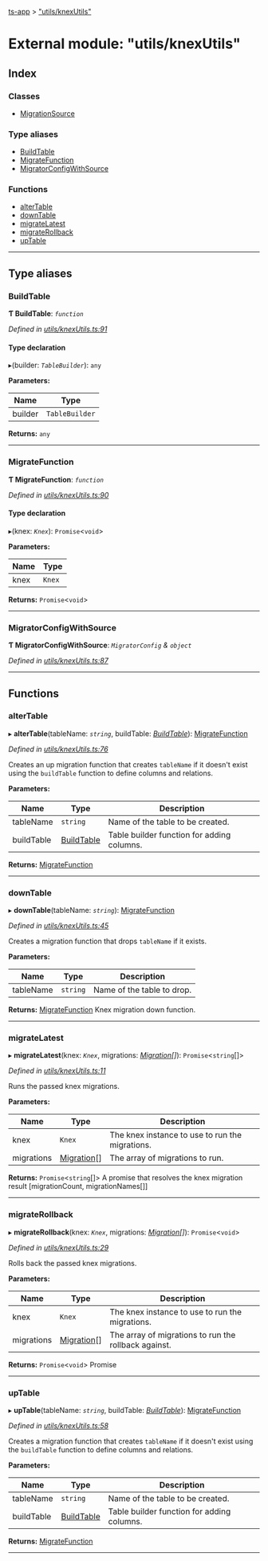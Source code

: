 [ts-app](../README.md) > ["utils/knexUtils"](../modules/_utils_knexutils_.md)

# External module: "utils/knexUtils"

## Index

### Classes

* [MigrationSource](../classes/_utils_knexutils_.migrationsource.md)

### Type aliases

* [BuildTable](_utils_knexutils_.md#buildtable)
* [MigrateFunction](_utils_knexutils_.md#migratefunction)
* [MigratorConfigWithSource](_utils_knexutils_.md#migratorconfigwithsource)

### Functions

* [alterTable](_utils_knexutils_.md#altertable)
* [downTable](_utils_knexutils_.md#downtable)
* [migrateLatest](_utils_knexutils_.md#migratelatest)
* [migrateRollback](_utils_knexutils_.md#migraterollback)
* [upTable](_utils_knexutils_.md#uptable)

---

## Type aliases

<a id="buildtable"></a>

###  BuildTable

**Ƭ BuildTable**: *`function`*

*Defined in [utils/knexUtils.ts:91](https://github.com/jmeyers91/ts-app/blob/0a84084/src/utils/knexUtils.ts#L91)*

#### Type declaration
▸(builder: *`TableBuilder`*): `any`

**Parameters:**

| Name | Type |
| ------ | ------ |
| builder | `TableBuilder` |

**Returns:** `any`

___
<a id="migratefunction"></a>

###  MigrateFunction

**Ƭ MigrateFunction**: *`function`*

*Defined in [utils/knexUtils.ts:90](https://github.com/jmeyers91/ts-app/blob/0a84084/src/utils/knexUtils.ts#L90)*

#### Type declaration
▸(knex: *`Knex`*): `Promise`<`void`>

**Parameters:**

| Name | Type |
| ------ | ------ |
| knex | `Knex` |

**Returns:** `Promise`<`void`>

___
<a id="migratorconfigwithsource"></a>

###  MigratorConfigWithSource

**Ƭ MigratorConfigWithSource**: *`MigratorConfig` & `object`*

*Defined in [utils/knexUtils.ts:87](https://github.com/jmeyers91/ts-app/blob/0a84084/src/utils/knexUtils.ts#L87)*

___

## Functions

<a id="altertable"></a>

###  alterTable

▸ **alterTable**(tableName: *`string`*, buildTable: *[BuildTable](_utils_knexutils_.md#buildtable)*): [MigrateFunction](_utils_knexutils_.md#migratefunction)

*Defined in [utils/knexUtils.ts:76](https://github.com/jmeyers91/ts-app/blob/0a84084/src/utils/knexUtils.ts#L76)*

Creates an up migration function that creates `tableName` if it doesn't exist using the `buildTable` function to define columns and relations.

**Parameters:**

| Name | Type | Description |
| ------ | ------ | ------ |
| tableName | `string` |  Name of the table to be created. |
| buildTable | [BuildTable](_utils_knexutils_.md#buildtable) |  Table builder function for adding columns. |

**Returns:** [MigrateFunction](_utils_knexutils_.md#migratefunction)

___
<a id="downtable"></a>

###  downTable

▸ **downTable**(tableName: *`string`*): [MigrateFunction](_utils_knexutils_.md#migratefunction)

*Defined in [utils/knexUtils.ts:45](https://github.com/jmeyers91/ts-app/blob/0a84084/src/utils/knexUtils.ts#L45)*

Creates a migration function that drops `tableName` if it exists.

**Parameters:**

| Name | Type | Description |
| ------ | ------ | ------ |
| tableName | `string` |  Name of the table to drop. |

**Returns:** [MigrateFunction](_utils_knexutils_.md#migratefunction)
Knex migration down function.

___
<a id="migratelatest"></a>

###  migrateLatest

▸ **migrateLatest**(knex: *`Knex`*, migrations: *[Migration](../interfaces/_migration_.migration.md)[]*): `Promise`<`string`[]>

*Defined in [utils/knexUtils.ts:11](https://github.com/jmeyers91/ts-app/blob/0a84084/src/utils/knexUtils.ts#L11)*

Runs the passed knex migrations.

**Parameters:**

| Name | Type | Description |
| ------ | ------ | ------ |
| knex | `Knex` |  The knex instance to use to run the migrations. |
| migrations | [Migration](../interfaces/_migration_.migration.md)[] |  The array of migrations to run. |

**Returns:** `Promise`<`string`[]>
A promise that resolves the knex migration result [migrationCount, migrationNames[]]

___
<a id="migraterollback"></a>

###  migrateRollback

▸ **migrateRollback**(knex: *`Knex`*, migrations: *[Migration](../interfaces/_migration_.migration.md)[]*): `Promise`<`void`>

*Defined in [utils/knexUtils.ts:29](https://github.com/jmeyers91/ts-app/blob/0a84084/src/utils/knexUtils.ts#L29)*

Rolls back the passed knex migrations.

**Parameters:**

| Name | Type | Description |
| ------ | ------ | ------ |
| knex | `Knex` |  The knex instance to use to run the migrations. |
| migrations | [Migration](../interfaces/_migration_.migration.md)[] |  The array of migrations to run the rollback against. |

**Returns:** `Promise`<`void`>
Promise<void>

___
<a id="uptable"></a>

###  upTable

▸ **upTable**(tableName: *`string`*, buildTable: *[BuildTable](_utils_knexutils_.md#buildtable)*): [MigrateFunction](_utils_knexutils_.md#migratefunction)

*Defined in [utils/knexUtils.ts:58](https://github.com/jmeyers91/ts-app/blob/0a84084/src/utils/knexUtils.ts#L58)*

Creates a migration function that creates `tableName` if it doesn't exist using the `buildTable` function to define columns and relations.

**Parameters:**

| Name | Type | Description |
| ------ | ------ | ------ |
| tableName | `string` |  Name of the table to be created. |
| buildTable | [BuildTable](_utils_knexutils_.md#buildtable) |  Table builder function for adding columns. |

**Returns:** [MigrateFunction](_utils_knexutils_.md#migratefunction)

___


